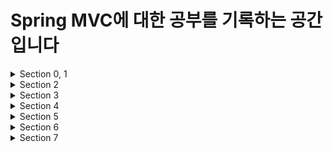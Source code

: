 # Spring MVC에 대한 공부를 기록하는 공간입니다

<details>
  <summary>Section 0, 1</summary>  
  
  - 웹 서버
    - HTTP 기반으로 동작
    - Client → Server : Request
    - Server → Client : Response
  - 서블릿
    - urlPatterns(url)로 정의한 url을 호출 시 서블릿 코드 실행
    - HTTP 요청 정보를 편리하게 사용할 수 있는 HttpServletRequest
    - HTTP 응답 정보를 편리하게 제공할 수 있는 HttpServletResponse
    - 서블릿 컨테이너
        - 서블릿 객체를 싱글톤으로 관리
        - 동시 요청을 위한 멀티 쓰레드 처리 지원
- 쓰레드
    - Application 코드를 하나하나 순차적으로 실행하는 것 → 쓰레드
    - 동시 처리가 필요하면 쓰레드 추가로 생성
    - 요청 마다 쓰레드 생성
        - 장점
            1. 동시 요청 처리 가능
            2. 리소스(CPU, 메모리)가 허용할 때 까지 처리 가능
            3. 하나의 쓰레드가 지연 되어도, 나머지 쓰레드는 정상 동작
        - 단점
            1. 생성 비용이 매우 비쌈 → 요청시마다 생성하면 응답 속도가 늦어짐
            2. 컨텍스트 스위칭 비용 발생
            3. 생성에 제한이 없어서 요청이 너무 많아질 시 서버가 죽을 수 있음
    - 쓰레드 풀
        - 특징
            - 필요한 쓰레드를 쓰레드 풀에 보관, 관리
            - 쓰레드 풀에 생성 가능한 쓰레드의 최대치를 관리
                - 톰캣은 최대 200개 기본 설정 (변경 가능)
        - 사용
            - 쓰레드 필요 시, 생성되어 있는 쓰레드를 풀에서 꺼내서 사용
            - 사용 종료 시 풀에 반납
            - 모두 사용중으로 풀에 쓰레드가 없을 시 기다리는 요청 거절하거나 특정 수만큼 대기하도록 설정 가능                
        - 장점
            - 쓰레드가 미리 생성되어 있으므로, 생성하고 종료하는 비용 절감, 응답 빠름
            - 생성 가능한 쓰레드의 최대치가 있으므로 요청 과다시 기존 요청은 안전하게 처리 가능
        - 실무 팁
            - WAS의 주요 튜닝 포인트 → 최대 쓰레드 수
                - 낮을 시 → 동시 요청이 많으면 서버 리소스는 여유롭지만 클라이언트는 금방 응답 지연
                - 높을 시 → 동시 요청이 많으면 CPU, 메모리 리소스 임계점 초과로 서버 다운
            - 장애 발생 시
                - 클라우드면 일단 서버부터 늘리고 이후에 튜닝
                - 아니면 열심히 튜닝
</details>

<details>
  <summary>Section 2</summary>
  
  > 인증
    ![section2](https://github.com/hanbinseo/SSAFY11th-Gwangju04-WebStudy/assets/79882952/2b27f4e9-a01e-4014-93b2-3ffb32559439)

  - HttpServletRequest
    - HTTP 요청 데이터
    - GET
    - POST HTML form
    - API 메시지 바디
      - 단순 텍스트
      - JSON
  - HttpServletResponse
    - HTTP 응답 데이터
      - 단순 텍스트, HTML
      - API JSON
</details>

<details>
  <summary>Section 3</summary>
  
  > 인증
    ![section3](https://github.com/hanbinseo/SSAFY11th-Gwangju04-WebStudy/assets/79882952/0e6ad273-a577-493b-8827-1a8c42ac2048)

  - 회원 관리 웹 애플리케이션 구현
  - MVC 패턴 적용
  
  - WEB-INF 안에 생성된 jsp는 주소창에 직접 입력해도 실행되지 않고 controller를 통해야만 접근이 가능함
</details>

<details>
  <summary>Section 4</summary>

  >인증
    ![image](https://github.com/hanbinseo/SSAFY11th-Gwangju04-WebStudy/assets/79882952/44e10d67-211e-4bcd-8ac4-c1bae0ff7192)

  - v1 : 프론트 컨트롤러를 도입
    - 기존 구조를 최대한 유지하면서 프론트 컨트롤러 도입
  - v2 : View 분류
    - 단순 반복되는 뷰 로직 분리
  - v3 : Model 추가
    - 서블릿 종속성 제거
    - 뷰 이름 중복 제거
  - v4 : 단순하고 실용적인 컨트롤러
    - v3와 거의 비슷
    - 구현 입장에서 ModelView를 직접 생성해서 반환하지 않도록 편리한 인터페이스 제공
  - v5 : 유연한 컨트롤러
    - 어댑터 도입
    - 어댑터를 추가해서 프레임워크를 유연하고 확장성 있게 설계

  > 최종 MVC 구조
    ![image](https://github.com/hanbinseo/SSAFY11th-Gwangju04-WebStudy/assets/79882952/908c495a-6b44-49c1-963a-f69233442dde)

</details>

<details>
  <summary>Section 5</summary>

  >인증
    ![image](https://github.com/hanbinseo/SSAFY11th-Gwangju04-WebStudy/assets/79882952/878521f1-6bfc-40a6-81f0-661e03685254)

  ### Spring mvc 동작 순서
   1. 핸들러 조회: 핸들러 매핑을 통해 요청 URL에 매핑된 핸들러(컨트롤러)를 조회한다.
   2. 핸들러 어댑터 조회: 핸들러를 실행할 수 있는 핸들러 어댑터를 조회한다.
   3. 핸들러 어댑터 실행: 핸들러 어댑터를 실행한다.
   4. 핸들러 실행: 핸들러 어댑터가 실제 핸들러를 실행한다.
   5. ModelAndView 반환: 핸들러 어댑터는 핸들러가 반환하는 정보를 ModelAndView로 변환해서 반환한다.
   6. viewResolver 호출: 뷰 리졸버를 찾고 실행한다.
     - JSP의 경우: InternalResourceViewResolver 가 자동 등록되고, 사용된다.
   7. View 반환: 뷰 리졸버는 뷰의 논리 이름을 물리 이름으로 바꾸고, 렌더링 역할을 담당하는 뷰 객체를 반환한다.
     - JSP의 경우 InternalResourceView(JstlView) 를 반환하는데, 내부에 forward() 로직이 있다.
   8. 뷰 렌더링: 뷰를 통해서 뷰를 렌더링 한다.
<hr></hr>

  ### Annotation
  - @Controller
    - 스프링이 자동으로 스프링 빈으로 등록한다.
      - 내부에 @Component 애노테이션이 있어서 컴포넌트 스캔의 대상이 됨
    - 스프링 MVC에서 애노테이션 기반 컨트롤러로 인식한다
  - @RequestParam 사용
    - @RequestParam("username") 은 request.getParameter("username")와 거의 같은 코드로 활용 가능
    - GET, POST 모두 지원
  - @RequestMapping @GetMapping, @PostMapping
    - @RequestMapping(value="path", method=Request.Method.GET) -> @GetMapping("path") 로 사용 가능
</details>

<details>
  <summary>Section 6</summary>

  >인증
  >![image](https://github.com/hanbinseo/SSAFY11th-Gwangju04-WebStudy/assets/79882952/a8363456-c827-4842-8218-7b0f09656089)

  - LOG 출력
    - @Slf4j
  - Mapping
    - 편리한 축약 Annotation
      - @GetMapping
      - @PostMapping
      - @PutMapping
      - @DeleteMapping
      - @PatchMapping
    - @PathVariable
  - Http Request
    - parameter
      - Query param, HTML Form
      - @RequestParam
      - @ModelAttribute
    - message
      - 단순 텍스트
      - JSON
  - Http Response
    - 정적 리소스, 뷰 템플릿
    - HTTP API, message body에 직접 입력

</details>

<details>
  <summary>Section 7</summary>

  >인증
> ![image](https://github.com/hanbinseo/SSAFY11th-Gwangju04-WebStudy/assets/79882952/93871c0d-cce0-475d-9976-dc4695243555)
>![image](https://github.com/hanbinseo/SSAFY11th-Gwangju04-WebStudy/assets/79882952/f747fde7-661f-4bf0-b2de-93925811512d)

- 상품 등록 웹페이지 기본 화면 구성
  - 상품 리스트
  - 등록하기
  - 상세보기
  - 수정하기

</details>

